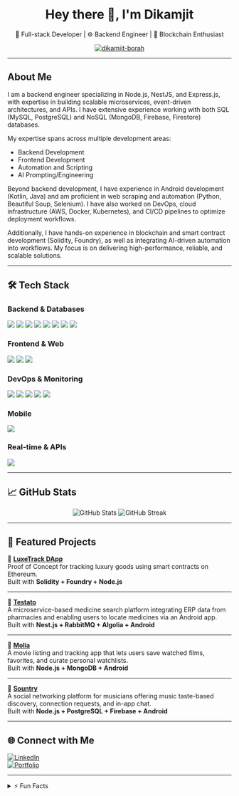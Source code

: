<h1 align="center">Hey there 👋, I'm Dikamjit</h1>
<p align="center">
  🚀 Full-stack Developer | ⚙️ Backend Engineer | 🔗 Blockchain Enthusiast
</p>

<p align="center">
  <a href="https://github.com/dikamjit-borah">
    <img src="https://komarev.com/ghpvc/?username=dikamjit-borah&label=Profile%20views&color=0e75b6&style=flat" alt="dikamjit-borah" />
  </a>
</p>

---

## About Me

I am a backend engineer specializing in Node.js, NestJS, and Express.js, with expertise in building scalable microservices, event-driven architectures, and APIs. I have extensive experience working with both SQL (MySQL, PostgreSQL) and NoSQL (MongoDB, Firebase, Firestore) databases.

My expertise spans across multiple development areas:

- Backend Development
- Frontend Development
- Automation and Scripting
- AI Prompting/Engineering

Beyond backend development, I have experience in Android development (Kotlin, Java) and am proficient in web scraping and automation (Python, Beautiful Soup, Selenium). I have also worked on DevOps, cloud infrastructure (AWS, Docker, Kubernetes), and CI/CD pipelines to optimize deployment workflows.

Additionally, I have hands-on experience in blockchain and smart contract development (Solidity, Foundry), as well as integrating AI-driven automation into workflows. My focus is on delivering high-performance, reliable, and scalable solutions.

---

## 🛠️ Tech Stack

### Backend & Databases
<div align="left">
  <img src="https://img.shields.io/badge/-Node.js-339933?style=flat&logo=node.js&logoColor=white" />
  <img src="https://img.shields.io/badge/NestJS-E0234E?style=flat&logo=nestjs&logoColor=white" />
  <img src="https://img.shields.io/badge/MySQL-4479A1?style=flat&logo=mysql&logoColor=white" />
  <img src="https://img.shields.io/badge/-MongoDB-47A248?style=flat&logo=mongodb&logoColor=white" />
  <img src="https://img.shields.io/badge/-Redis-DD0031?style=flat&logo=redis&logoColor=white" />
  <img src="https://img.shields.io/badge/-RabbitMQ-FF6600?style=flat&logo=rabbitmq&logoColor=white" />
  <img src="https://img.shields.io/badge/ElasticSearch-005571?style=flat&logo=elasticsearch&logoColor=white" />
  <img src="https://img.shields.io/badge/-Firebase-FFCA28?style=flat&logo=firebase&logoColor=black" />
</div>

### Frontend & Web
<div align="left">
  <img src="https://img.shields.io/badge/-React-61DAFB?style=flat&logo=react&logoColor=black" />
  <img src="https://img.shields.io/badge/-Next.js-000000?style=flat&logo=next.js&logoColor=white" />
  <img src="https://img.shields.io/badge/-Gatsby-663399?style=flat&logo=gatsby&logoColor=white" />
</div>

### DevOps & Monitoring
<div align="left">
  <img src="https://img.shields.io/badge/-Docker-2496ED?style=flat&logo=docker&logoColor=white" />
  <img src="https://img.shields.io/badge/-AWS-232F3E?style=flat&logo=amazonaws&logoColor=white" />
  <img src="https://img.shields.io/badge/Datadog-632CA6?style=flat&logo=datadog&logoColor=white" />
  <img src="https://img.shields.io/badge/-Grafana-F46800?style=flat&logo=grafana&logoColor=white" />
  <img src="https://img.shields.io/badge/-Prometheus-FF6A00?style=flat&logo=prometheus&logoColor=white" />
</div>

### Mobile
<div align="left">
  <img src="https://img.shields.io/badge/-Android-3DDC84?style=flat&logo=android&logoColor=white" />
</div>

### Real-time & APIs
<div align="left">
  <img src="https://img.shields.io/badge/Socket.IO-010101?style=flat&logo=socket.io&logoColor=white" />
</div>

---

## 📈 GitHub Stats

<p align="center">
  <img src="https://github-readme-stats.vercel.app/api?username=dikamjit-borah&show_icons=true&theme=tokyonight" alt="GitHub Stats" />
  <img src="https://github-readme-streak-stats.herokuapp.com/?user=dikamjit-borah&theme=tokyonight" alt="GitHub Streak" />
</p>

---

## 🚀 Featured Projects

🔹 **[LuxeTrack DApp](https://github.com/dikamjit-borah/luxetrack-smartcontract)**  
Proof of Concept for tracking luxury goods using smart contracts on Ethereum.  
Built with **Solidity + Foundry + Node.js**

---

🔹 **[Testato](https://github.com/dikamjit-borah/Testato-Backend)**  
A microservice-based medicine search platform integrating ERP data from pharmacies and enabling users to locate medicines via an Android app.  
Built with **Nest.js + RabbitMQ + Algolia + Android**

---

🔹 **[Molia](https://github.com/dikamjit-borah/Molia-Backend)**  
A movie listing and tracking app that lets users save watched films, favorites, and curate personal watchlists.  
Built with **Node.js + MongoDB + Android**

---

🔹 **[Sountry](https://github.com/dikamjit-borah/Sountry)**  
A social networking platform for musicians offering music taste-based discovery, connection requests, and in-app chat.  
Built with **Node.js + PostgreSQL + Firebase + Android**

---

## 🌐 Connect with Me

[![LinkedIn](https://img.shields.io/badge/-LinkedIn-0077B5?style=flat&logo=linkedin&logoColor=white)](https://in.linkedin.com/in/dikamjit-borah)  
[![Portfolio](https://img.shields.io/badge/-Portfolio-24292e?style=flat&logo=github&logoColor=white)](https://dikamjit-borah.github.io)

---

<details>
  <summary>⚡ Fun Facts</summary>
  <ul>
    <li>🧠 Love automating workflows with AI agents</li>
    <li>🎧 Always building something while listening to synthwave</li>
    <li>🕵️‍♂️ I enjoy diving into cosmic horror and analog conspiracies</li>
  </ul>
</details>
